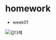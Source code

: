 # homework
+ week01

![김다햬](https://user-images.githubusercontent.com/80017979/110565782-5ec35500-8192-11eb-8375-cf5aee63fd54.png)
